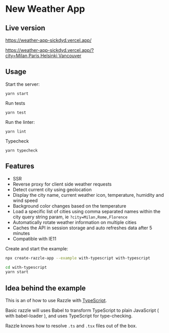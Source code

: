 # New Weather App

## Live version

https://weather-app-sickdyd.vercel.app/

https://weather-app-sickdyd.vercel.app/?city=Milan,Paris,Helsinki,Vancouver

## Usage

Start the server:

```
yarn start
```

Run tests

```
yarn test
```

Run the linter:

```
yarn lint
```

Typecheck

```
yarn typecheck
```

## Features

- SSR
- Reverse proxy for client side weather requests
- Detect current city using geolocation
- Display the city name, current weather icon, temperature, humidity and wind speed
- Background color changes based on the temperature
- Load a specific list of cities using comma separated names within the city query string param, ie `?city=Milan,Rome,Florence`
- Automatically rotate weather information on multiple cities
- Caches the API in session storage and auto refreshes data after 5 minutes
- Compatible with IE11

<!-- START install generated instructions please keep comment here to allow auto update -->
<!-- DON'T EDIT THIS SECTION, INSTEAD RE-RUN yarn update-examples TO UPDATE -->Create and start the example:

```bash
npx create-razzle-app --example with-typescript with-typescript

cd with-typescript
yarn start
```

<!-- END install generated instructions please keep comment here to allow auto update -->

## Idea behind the example

This is an of how to use Razzle with [TypeScript](https://github.com/Microsoft/TypeScript).

Basic razzle will uses Babel to transform TypeScript to plain JavaScript ( with babel-loader ), and uses TypeScript for type-checking.

Razzle knows how to resolve `.ts` and `.tsx` files out of the box.
